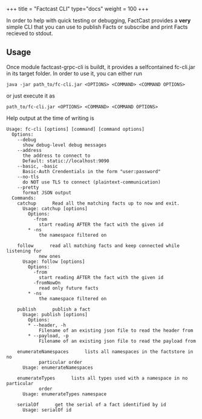 +++
title = "Factcast CLI"
type="docs"
weight = 100
+++

In order to help with quick testing or debugging, FactCast provides a **very** simple CLI that you can use to publish Facts or subscribe and print Facts recieved to stdout.

## Usage

Once module factcast-grpc-cli is buildt, it provides a selfcontained fc-cli.jar in its target folder. In order to use it, you can either run

```shell
java -jar path_to/fc-cli.jar <OPTIONS> <COMMAND> <COMMAND OPTIONS>
```

or just execute it as

```shell
path_to/fc-cli.jar <OPTIONS> <COMMAND> <COMMAND OPTIONS>
```

Help output at the time of writing is

```
Usage: fc-cli [options] [command] [command options]
  Options:
    --debug
      show debug-level debug messages
    --address
      the address to connect to
      Default: static://localhost:9090
    --basic, -basic
      Basic-Auth Crendentials in the form "user:password"
    --no-tls
      do NOT use TLS to connect (plaintext-communication)
    --pretty
      format JSON output
  Commands:
    catchup      Read all the matching facts up to now and exit.
      Usage: catchup [options]
        Options:
          -from
            start reading AFTER the fact with the given id
        * -ns
            the namespace filtered on

    follow      read all matching facts and keep connected while listening for
            new ones
      Usage: follow [options]
        Options:
          -from
            start reading AFTER the fact with the given id
          -fromNowOn
            read only future facts
        * -ns
            the namespace filtered on

    publish      publish a fact
      Usage: publish [options]
        Options:
        * --header, -h
            Filename of an existing json file to read the header from
        * --payload, -p
            Filename of an existing json file to read the payload from

    enumerateNamespaces      lists all namespaces in the factstore in no
            particular order
      Usage: enumerateNamespaces

    enumerateTypes      lists all types used with a namespace in no particular
            order
      Usage: enumerateTypes namespace

    serialOf      get the serial of a fact identified by id
      Usage: serialOf id

```

